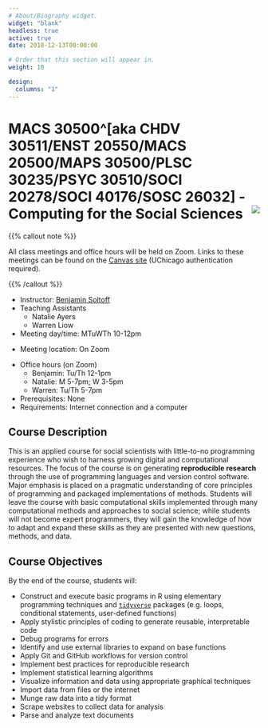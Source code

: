 ```yaml
---
# About/Biography widget.
widget: "blank"
headless: true
active: true
date: 2018-12-13T00:00:00

# Order that this section will appear in.
weight: 10

design:
  columns: "1"
---
```


# MACS 30500^[aka CHDV 30511/ENST 20550/MACS 20500/MAPS 30500/PLSC 30235/PSYC 30510/SOCI 20278/SOCI 40176/SOSC 26032] - Computing for the Social Sciences <img src="img/cfss.svg" align="right" />

<div class="row">
  <div class="col-sm-11 col-xs-12">

 {{% callout note %}}
  
  All class meetings and office hours will be held on Zoom. Links to these meetings can be found on the [Canvas site](https://canvas.uchicago.edu/courses/43130) (UChicago authentication required).
  
  {{% /callout %}}
   
  * Instructor: [Benjamin Soltoff](http://www.bensoltoff.com)
  * Teaching Assistants
    - Natalie Ayers
    - Warren Liow
  * Meeting day/time: MTuWTh 10-12pm
  - Meeting location: On Zoom
  * Office hours (on Zoom)
    - Benjamin: Tu/Th 12-1pm
    - Natalie: M 5-7pm; W 3-5pm
    - Warren: Tu/Th 5-7pm
  * Prerequisites: None
  * Requirements: Internet connection and a computer

  </div>
  
  <div class="col-sm-1 col-xs-12">
  
  </div>

</div>

## Course Description

This is an applied course for social scientists with little-to-no programming experience who wish to harness growing digital and computational resources. The focus of the course is on generating **reproducible research** through the use of programming languages and version control software. Major emphasis is placed on a pragmatic understanding of core principles of programming and packaged implementations of methods. Students will leave the course with basic computational skills implemented through many computational methods and approaches to social science; while students will not become expert programmers, they will gain the knowledge of how to adapt and expand these skills as they are presented with new questions, methods, and data.

## Course Objectives

By the end of the course, students will:

* Construct and execute basic programs in R using elementary programming techniques and [`tidyverse`](http://tidyverse.org/) packages (e.g. loops, conditional statements, user-defined functions)
* Apply stylistic principles of coding to generate reusable, interpretable code
* Debug programs for errors
* Identify and use external libraries to expand on base functions
* Apply Git and GitHub workflows for version control
* Implement best practices for reproducible research
* Implement statistical learning algorithms
* Visualize information and data using appropriate graphical techniques
* Import data from files or the internet
* Munge raw data into a tidy format
* Scrape websites to collect data for analysis
* Parse and analyze text documents
